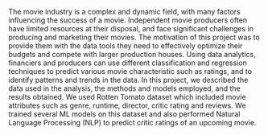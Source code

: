 The movie industry is a complex and dynamic field, with many factors influencing the success of a movie. Independent movie producers often have limited resources at their disposal, and face significant challenges in producing and marketing their movies.
The motivation of this project was to provide them with the data tools they need to effectively optimize their budgets and compete with larger production houses. Using data analytics, financiers and producers can use different classification and regression techniques to predict various movie characteristic such as ratings, and to identify patterns and trends in the data. In this project, we described the data used in the analysis, the methods and models employed, and the results obtained. We used Rotten Tomato dataset which included movie attributes such as genre, runtime, director, critic rating and reviews. We trained several ML models on this dataset and also performed Natural Language Processing (NLP) to predict critic ratings of an upcoming movie.
